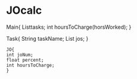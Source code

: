 # JOcalc
Main{
  List<tasks>tasks;
  int hoursToCharge(horsWorked);
  }
  
  Task{
    String taskName;
    List<JO> jos;
    }
  
    JO{
    int joNum;
    float percent;
    int hoursToCharge;
    }
